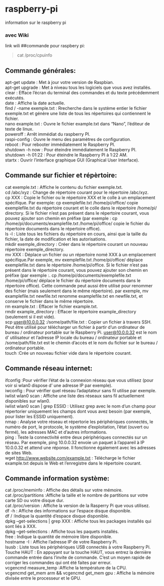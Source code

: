 # raspberry-pi
information sur le raspberry pi
### avec Wiki
link wili
##commande pour raspbery pi:  
>cat /proc/cpuinfo  
## Commande générales:  
apt-get update : Met à jour votre version de Raspbian.  
apt-get upgrade : Met à niveau tous les logiciels que vous avez installés.  
clear : Efface l’écran du terminal des commandes et du texte précédemment exécutés.  
date : Affiche la date actuelle.  
find / -name exemple.txt : Rrecherche dans le système entier le fichier exemple.txt et génère une liste de tous les répertoires qui contiennent le fichier.  
nano example.txt : Ouvre le fichier example.txt dans “Nano”, l’éditeur de texte de linux.  
poweroff : Arrêt immédiat du raspberry PI.  
raspi-config : Ouvre le menu des paramètres de configuration.  
reboot : Pour rebooter immédiatement le Raspberry PI.  
shutdown -h now : Pour éteindre immédiatement le Raspberry PI.  
shutdown -h 01:22 : Pour éteindre le Raspberry PI à 1:22 AM.  
startx : Ouvrir l’interface graphique GUI (Graphical User Interface).  
## Commande sur fichier et répèrtoire:  
cat exemple.txt : Affiche le contenu du fichier exemple.txt.  
cd /abc/xyz : Change de répertoire courant pour le répertoire /abc/xyz.  
cp XXX : Copie le fichier ou le répertoire XXX et le colle à un emplacement spécifique. Par exemple: cp exemplefile.txt /home/pi/office/ copie exemplefile.txt du répertoire courant et le colle dans le répertoire /home/pi/ directory. Si le fichier n’est pas présent dans le répertoire courant, vous pouvez ajouter son chemin en préfixe (par exemple : cp /home/pi/documents/examplefile.txt /home/pi/office/ copie le fichier du répertoire documents dans le répertoire office).  
ls -l : Liste tous les fichiers du répertoire en cours, ainsi que la taille du fichier, la date de modification et les autorisations.  
mkdir exemple_directory : Créer dans le répertoire courant un nouveau répertoire exemple_directory.  
mv XXX : Déplace un fichier ou un répertoire nomé XXX à un emplacement spécifique.Par exemple, mv exemplefile.txt /home/pi/office/ déplace exemplefile.txt dans le répertoire /home/pi/office. Si le fichier n’est pas présent dans le répertoire courant, vous pouvez ajouter son chemin en préfixe (par exemple :. cp /home/pi/documents/exemplefile.txt /home/pi/office/ déplace le fichier du répertoire documents dans le répertoire office). Cette commande peut aussi être utilisé pour renommer des fichier (mais seulement dans le même répertoire). par exemple, mv examplefile.txt newfile.txt renomme examplefile.txt en newfile.txt, et conserve le fichier dans le même répertoire.  
rm example.txt : Effacer le fichier example.txt.  
rmdir example_directory : Effacer le répertoire example_directory (seulement si il est vide).  
scp user@10.0.0.32 :/some/path/file.txt : Copier un fichier à travers SSH. Peut être utilisé pour télécharger un fichier à partir d’un ordinateur de bureau / ordinateur portable sur le Raspberry Pi. user@10.0.0.32 est le nom d’ utilisateur et l’adresse IP locale du bureau / ordinateur portable et /some/path/file.txt est le chemin d’accès et le nom du fichier sur le bureau / ordinateur portable.  
touch :Crée un nouveau fichier vide dans le répertoire courant.  
## Commande réseau internet:  
ifconfig :Pour vérifier l’état de la connexion réseau que vous utilisez (pour voir si wlan0 dispose d’ une adresse IP par exemple).  
iwconfig : Pour vérifier quel réseau l’adaptateur sans fil utilise par exemple.  
iwlist wlan0 scan : Affiche une liste des réseaux sans fil actuellement disponibles sur wlan0.  
iwlist wlan0 scan | grep ESSID : Utilisez grep avec le nom d’un champ pour répertorier uniquement les champs dont vous avez besoin (par exemple, pour lister les ESSID uniquement).  
nmap : Analyse votre réseau et répertorie les périphériques connectés, le numéro de port, le protocole, le système d’exploitation, l’état (ouvert ou fermé), les adresses MAC et d’autres informations.  
ping : Teste la connectivité entre deux périphériques connectés sur un réseau. Par exemple, ping 10.0.0.32 envoie un paquet à l’appareil à IP 10.0.0.32 et attend une réponse. Il fonctionne également avec les adresses de sites Web.  
wget http://www.website.com/example.txt : Télécharge le fichier example.txt depuis le Web et l’enregistre dans le répertoire courant.  
## Commande information système:  
cat /proc/meminfo : Affiche des détails sur votre mémoire.  
cat /proc/partitions :Affiche la taille et le nombre de partitions sur votre carte SD ou votre disque dur.  
cat /proc/version : Affiche la version de la Rasperry Pi que vous utilisez.  
df -h : Affiche des informations sur l’espace disque disponible.  
df / :Indique la quantité d’espace disque disponible.  
dpkg –get-selections | grep XXX : Affiche tous les packages installés qui sont liés à XXX.  
dpkg –get-selections : Affiche tous les paquets installés.  
free : Indique la quantité de mémoire libre disponible.  
hostname -I : Affiche l’adresse IP de votre Raspberry Pi.  
lsusb : Liste tous les périphériques USB connectés à votre Raspberry Pi.  
Touche HAUT : En appuyant sur la touche HAUT, vous entrez la dernière commande entrée dans l’invite de commande. C’est un moyen rapide de corriger les commandes qui ont été faites par erreur.  
vcgencmd measure_temp :Affiche la température de la CPU.  
vcgencmd get_mem arm && vcgencmd get_mem gpu : Affiche la mémoire divisée entre le processeur et le GPU.  
